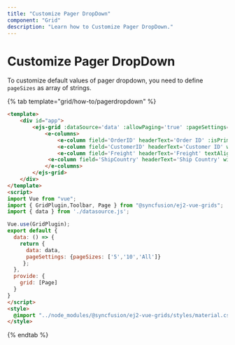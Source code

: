 ```yaml
---
title: "Customize Pager DropDown"
component: "Grid"
description: "Learn how to Customize Pager DropDown."
---
```


# Customize Pager DropDown

To customize default values of pager dropdown, you need to define `pageSizes` as array of strings.

{% tab template="grid/how-to/pagerdropdown" %}

```html
<template>
    <div id="app">
        <ejs-grid :dataSource='data' :allowPaging='true' :pageSettings='pageSettings' height='280px' >
            <e-columns>
                <e-column field='OrderID' headerText='Order ID' :isPrimaryKey='true' textAlign='Right' width=100></e-column>
                <e-column field='CustomerID' headerText='Customer ID' width=120></e-column>
                <e-column field='Freight' headerText='Freight' textAlign='Center' format='C2' width=80></e-column>
             <e-column field='ShipCountry' headerText='Ship Country' width=120></e-column>
            </e-columns>
        </ejs-grid>
    </div>
</template>
<script>
import Vue from "vue";
import { GridPlugin,Toolbar, Page } from "@syncfusion/ej2-vue-grids";
import { data } from './datasource.js';

Vue.use(GridPlugin);
export default {
  data: () => {
    return {
      data: data,
      pageSettings: {pageSizes: ['5','10','All']}
     };
  },
  provide: {
    grid: [Page]
  }
}
</script>
<style>
  @import "../node_modules/@syncfusion/ej2-vue-grids/styles/material.css";
</style>
```

{% endtab %}
